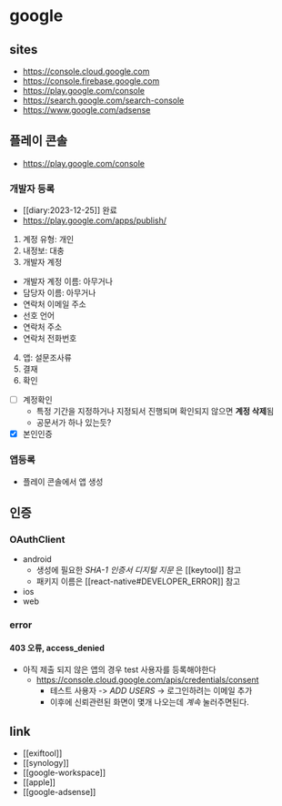 # google

## sites
+ https://console.cloud.google.com
+ https://console.firebase.google.com
+ https://play.google.com/console
+ https://search.google.com/search-console
+ https://www.google.com/adsense

## 플레이 콘솔
+ https://play.google.com/console

### 개발자 등록
+ [[diary:2023-12-25]] 완료
+ https://play.google.com/apps/publish/
1. 계정 유형:  개인
2. 내정보:  대충
3. 개발자 계정
  - 개발자 계정 이름: 아무거나
  - 담당자 이름: 아무거나
  - 연락처 이메일 주소
  - 선호 언어
  - 연락처 주소
  - 연락처 전화번호
4. 앱: 설문조사류
5. 결재
6. 확인
  - [ ] 계정확인
    - 특정 기간을 지정하거나 지정되서 진행되며 확인되지 않으면 **계정 삭제**됨
    - 공문서가 하나 있는듯?
  - [X] 본인인증

### 앱등록
- 플레이 콘솔에서 앱 생성

## 인증

### OAuthClient
- android
  - 생성에 필요한 *SHA-1 인증서 디지털 지문* 은 [[keytool]] 참고
  - 패키지 이름은 [[react-native#DEVELOPER_ERROR]] 참고
- ios
- web

### error
#### 403 오류, access_denied
- 아직 제출 되지 않은 앱의 경우 test 사용자를 등록해야한다
  + https://console.cloud.google.com/apis/credentials/consent
    - 테스트 사용자 -> *ADD USERS* -> 로그인하려는 이메일 추가
    - 이후에 신뢰관련된 화면이 몇개 나오는데 *계속*  눌러주면된다.

## link
- [[exiftool]]
- [[synology]]
- [[google-workspace]]
- [[apple]]
- [[google-adsense]]
